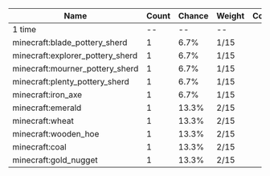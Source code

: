 | Name                             | Count | Chance | Weight | Comment |
| -------------------------------- | ----- | ------ | ------ | ------- |
| 1 time                           |    -- |     -- |     -- |         |
| minecraft:blade_pottery_sherd    |     1 |   6.7% |   1/15 |         |
| minecraft:explorer_pottery_sherd |     1 |   6.7% |   1/15 |         |
| minecraft:mourner_pottery_sherd  |     1 |   6.7% |   1/15 |         |
| minecraft:plenty_pottery_sherd   |     1 |   6.7% |   1/15 |         |
| minecraft:iron_axe               |     1 |   6.7% |   1/15 |         |
| minecraft:emerald                |     1 |  13.3% |   2/15 |         |
| minecraft:wheat                  |     1 |  13.3% |   2/15 |         |
| minecraft:wooden_hoe             |     1 |  13.3% |   2/15 |         |
| minecraft:coal                   |     1 |  13.3% |   2/15 |         |
| minecraft:gold_nugget            |     1 |  13.3% |   2/15 |         |